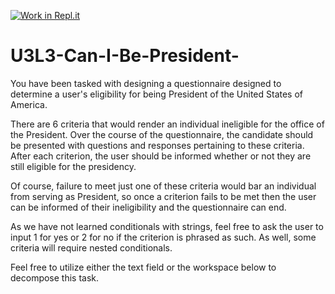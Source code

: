 [![Work in Repl.it](https://classroom.github.com/assets/work-in-replit-14baed9a392b3a25080506f3b7b6d57f295ec2978f6f33ec97e36a161684cbe9.svg)](https://classroom.github.com/online_ide?assignment_repo_id=3363899&assignment_repo_type=AssignmentRepo)
# U3L3-Can-I-Be-President-

You have been tasked with designing a questionnaire designed to determine a user's eligibility for being President of the United States of America. 

There are 6 criteria that would render an individual ineligible for the office of the President. Over the course of the questionnaire, the candidate should be presented with questions and responses pertaining to these criteria. After each criterion, the user should be informed whether or not they are still eligible for the presidency.

Of course, failure to meet just one of these criteria would bar an individual from serving as President, so once a criterion fails to be met then the user can be informed of their ineligibility and the questionnaire can end.  

As we have not learned conditionals with strings, feel free to ask the user to input 1 for yes or 2 for no if the criterion is phrased as such. As well, some criteria will require nested conditionals.

Feel free to utilize either the text field or the workspace below to decompose this task.

